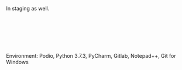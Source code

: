 In staging as well.

<br><br><br><br><br>

Environment: Podio, Python 3.7.3, PyCharm, Gitlab, Notepad++, Git for Windows
